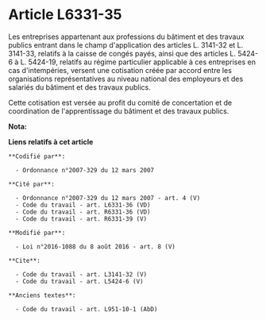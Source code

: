 # Article L6331-35

Les entreprises appartenant aux professions du bâtiment et des travaux publics entrant dans le champ d'application des
articles L. 3141-32 et L. 3141-33, relatifs à la caisse de congés payés, ainsi que des articles L. 5424-6 à L. 5424-19,
relatifs au régime particulier applicable à ces entreprises en cas d'intempéries, versent une cotisation créée par accord
entre les organisations représentatives au niveau national des employeurs et des salariés du bâtiment et des travaux
publics. 

Cette cotisation est versée au profit du comité de concertation et de coordination de l'apprentissage du bâtiment et des
travaux publics.

**Nota:**



**Liens relatifs à cet article**

	**Codifié par**:

	  - Ordonnance n°2007-329 du 12 mars 2007

	**Cité par**:

	  - Ordonnance n°2007-329 du 12 mars 2007 - art. 4 (V)
	  - Code du travail - art. L6331-36 (VD)
	  - Code du travail - art. R6331-36 (VD)
	  - Code du travail - art. R6331-39 (V)

	**Modifié par**:

	  - Loi n°2016-1088 du 8 août 2016 - art. 8 (V)

	**Cite**:

	  - Code du travail - art. L3141-32 (V)
	  - Code du travail - art. L5424-6 (V)

	**Anciens textes**:

	  - Code du travail - art. L951-10-1 (AbD)
